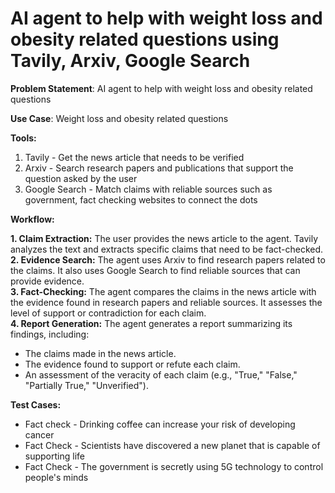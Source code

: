 # AI agent to help with weight loss and obesity related questions using Tavily, Arxiv, Google Search

**Problem Statement**: AI agent to help with weight loss and obesity related questions

**Use Case**: Weight loss and obesity related questions

**Tools:**

1. Tavily - Get the news article that needs to be verified
2. Arxiv - Search research papers and publications that support the question asked by the user
3. Google Search - Match claims with reliable sources such as government, fact checking websites to connect the dots

**Workflow:**

**1. Claim Extraction:** The user provides the news article to the agent. Tavily analyzes the text and extracts specific claims that need to be fact-checked.  
**2. Evidence Search:** The agent uses Arxiv to find research papers related to the claims. It also uses Google Search to find reliable sources that can provide evidence.  
**3. Fact-Checking:** The agent compares the claims in the news article with the evidence found in research papers and reliable sources. It assesses the level of support or contradiction for each claim.  
**4. Report Generation:** The agent generates a report summarizing its findings, including:
  * The claims made in the news article.
  * The evidence found to support or refute each claim.
  * An assessment of the veracity of each claim (e.g., "True," "False," "Partially True," "Unverified").

**Test Cases:**

* Fact check - Drinking coffee can increase your risk of developing cancer
* Fact Check - Scientists have discovered a new planet that is capable of supporting life
* Fact Check - The government is secretly using 5G technology to control people's minds
